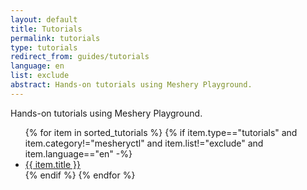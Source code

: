 ```yaml
---
layout: default
title: Tutorials
permalink: tutorials
type: tutorials
redirect_from: guides/tutorials
language: en
list: exclude
abstract: Hands-on tutorials using Meshery Playground.
---
```


Hands-on tutorials using Meshery Playground.

<ul>
    {% for item in sorted_tutorials %}
    {% if item.type=="tutorials" and item.category!="mesheryctl" and item.list!="exclude" and item.language=="en"  -%}
      <li><a href="{{ site.baseurl }}{{ item.url }}">{{ item.title }}</a></li>
      {% endif %}
    {% endfor %}
</ul>